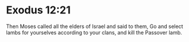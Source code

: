# Exodus 12:21

Then Moses called all the elders of Israel and said to them, Go and select lambs for yourselves according to your clans, and kill the Passover lamb.
